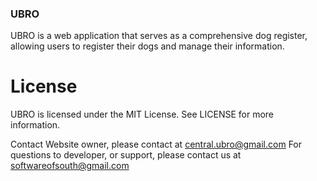 ### UBRO
UBRO is a web application that serves as a comprehensive dog register,   
allowing users to register their dogs and manage their information.   

# License
UBRO is licensed under the MIT License. See LICENSE for more information.

Contact
Website owner, please contact at central.ubro@gmail.com
For questions to developer, or support, please contact us at softwareofsouth@gmail.com
